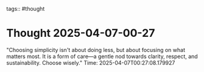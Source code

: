 tags:: #thought

# Thought 2025-04-07-00-27
"Choosing simplicity isn't about doing less, but about focusing on what matters most. It is a form of care—a gentle nod towards clarity, respect, and sustainability. Choose wisely."
Time: 2025-04-07T00:27:08.179927
